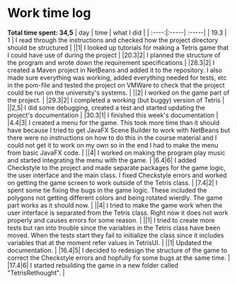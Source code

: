 # Work time log

**Total time spent: 34,5**
| day | time | what I did  |
| :----:|:-----| :-----|
| 19.3 | 1    | I read through the instructions and checked how the project directory should be structured |
||1| I looked up tutorials for making a Tetris game that I could have use of during the project |
|20.3|2| I planned the structure of the program and wrote down the requirement specifications |
|28.3|2| I created a Maven project in NetBeans and added it to the repository. I also made sure everything was working, added everything needed for tests, etc in the pom-file and tested the project on VMWare to check that the project could be run on the university's systems. |
||2| I worked on the game part of the project. |
|29.3|2| I completed a working (but buggy) version of Tetris |
||2,5| I did some debugging, created a test and started updating the project's documentation |
|30.3|1| I finished this week's documentation |
|4.4|3| I created a menu for the game. This took more time than it should have because I tried to get JavaFX Scene Builder to work with NetBeans but there were no instructions on how to do this in the course material and I could not get it to work on my own so in the end I had to make the menu from basic JavaFX code. |
||4| I worked on making the program play music and started integrating the menu with the game. |
|6.4|6| I added Checkstyle to the project and made separate packages for the game logic, the user interface and the main class. I fixed Checkstyle errors and worked on getting the game screen to work outside of the Tetris class. |
|7.4|2| I spent some tie fixing the bugs in the game logic. These included the polygons not getting different colors and being rotated wierdly. The game part works as it should now. |
||4| I tried to make the game work when the user interface is separated from the Tetris class. Right now it does not work properly and causes errors for some reason. |
||1| I tried to create more tests but ran into trouble since the variables in the Tetris class have been moved. When the tests start they fail to initialize the class since it includes variables that at the moment refer values in TetrisUI. |
||1| Updated the documentation. |
|16.4|5| I decided to redesign the structure of the game to correct the Checkstyle errors and hopfully fix some bugs at the same time. |
|17.4|6| I started rebuilding the game in a new folder called "TetrisRethought". |